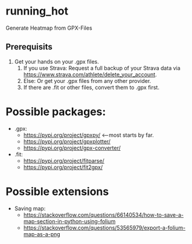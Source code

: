 # running_hot
Generate Heatmap from GPX-Files



## Prerequisits

1. Get your hands on your .gpx files.
    1. If you use Strava: Request a full backup of your Strava data via https://www.strava.com/athlete/delete_your_account.
    1. Else: Or get your .gpx files from any other provider.
    1. If there are .fit or other files, convert them to .gpx first.




# Possible packages:
* .gpx:
    * https://pypi.org/project/gpxpy/ <--most starts by far.
    * https://pypi.org/project/gpxplotter/
    * https://pypi.org/project/gpx-converter/
* .fit:
    * https://pypi.org/project/fitparse/
    * https://pypi.org/project/fit2gpx/

# Possible extensions
* Saving map:
    * https://stackoverflow.com/questions/66140534/how-to-save-a-map-section-in-python-using-folium
    * https://stackoverflow.com/questions/53565979/export-a-folium-map-as-a-png
